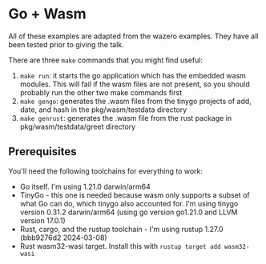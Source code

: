 # Go + Wasm

All of these examples are adapted from the wazero examples. They have all been tested prior to giving the talk.

There are three `make` commands that you might find useful:

1. `make run`: it starts the go application which has the embedded wasm modules. This will fail if the wasm files are not present, so you should probably run the other two make commands first
2. `make gengo`: generates the .wasm files from the tinygo projects of add, date, and hash in the pkg/wasm/testdata directory
3. `make genrust`: generates the .wasm file from the rust package in pkg/wasm/testdata/greet directory

## Prerequisites

You'll need the following toolchains for everything to work:
* Go itself. I'm using 1.21.0 darwin/arm64
* TinyGo - this one is needed because wasm only supports a subset of what Go can do, which tinygo also accounted for. I'm using tinygo version 0.31.2 darwin/arm64 (using go version go1.21.0 and LLVM version 17.0.1)
* Rust, cargo, and the rustup toolchain - I'm using rustup 1.27.0 (bbb9276d2 2024-03-08)
* Rust wasm32-wasi target. Install this with `rustup target add wasm32-wasi`